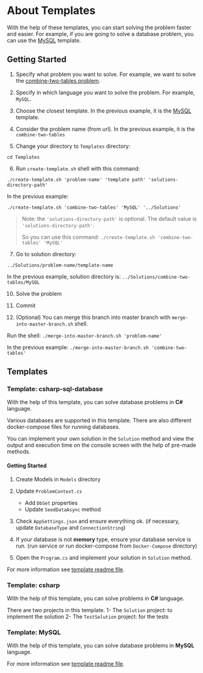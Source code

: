 # About Templates

With the help of these templates, you can start solving the problem faster and easier. For example, if you are going to
solve a database problem, you can use the [MySQL](MySQL) template.

## Getting Started

1. Specify what problem you want to solve. For example, we want to solve
   the [combine-two-tables problem](https://leetcode.com/problems/combine-two-tables).

2. Specify in which language you want to solve the problem. For example, `MySQL`.

3. Choose the closest template. In the previous example, it is the [MySQL](MySQL) template.

4. Consider the problem name (from url). In the previous example, it is the `combine-two-tables`

5. Change your directory to `Templates` directory:

`cd Templates`

6. Run `create-template.sh` shell with this command:

`./create-template.sh 'problem-name' 'template path' 'solutions-directory-path'`

In the previous example:

`./create-template.sh 'combine-two-tables' 'MySQL' '../Solutions'`

> Note: the `'solutions-directory-path'` is optional. The default value is `'solutions-directory-path'`.
>
> So you can use this command:
> `./create-template.sh 'combine-two-tables' 'MySQL'`

7. Go to solution directory:

`../Solutions/problem-name/template-name`

In the previous example, solution directory is: `../Solutions/combine-two-tables/MySQL`

10. Solve the problem

11. Commit

12. (Optional) You can merge this branch into master branch with `merge-into-master-branch.sh` shell.

Run the shell:
`./merge-into-master-branch.sh 'problem-name'`

In the previous example:
`./merge-into-master-branch.sh 'combine-two-tables'`

## Templates

### Template: csharp-sql-database

With the help of this template, you can solve database problems in **C#** language.

Various databases are supported in this template. There are also different docker-compose files for running databases.

You can implement your own solution in the `Solution` method and view the output and execution time on the console
screen with the help of pre-made methods.

#### Getting Started

1. Create Models in `Models` directory

2. Update `ProblemContext.cs`
    - Add `DbSet` properties
    - Update `SeedDataAsync` method

3. Check `AppSettings.json` and ensure everything ok. (if necessary, update `DatabaseType` and `ConnectionString`)

4. If your database is not **memory** type, ensure your database service is run. (run service or run docker-compose
   from `Docker-Compose` directory)

5. Open the `Program.cs` and implement your solution in `Solution` method.

For more information see [template readme file](csharp-sql-database/README.md).

### Template: csharp

With the help of this template, you can solve problems in **C#** language.

There are two projects in this template. 1- The `Solution` project: to implement the solution 2- The `TestSolution`
project: for the tests

### Template: MySQL

With the help of this template, you can solve database problems in **MySQL** language.

For more information see [template readme file](MySQL/README.md).